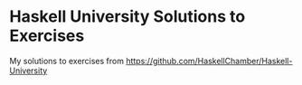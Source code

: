 # Haskell University Solutions to Exercises
My solutions to exercises from https://github.com/HaskellChamber/Haskell-University
